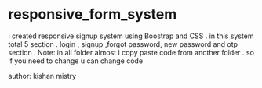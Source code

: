 # responsive_form_system
i created responsive signup system  using Boostrap and  CSS . in this system total 5 section . login , signup ,forgot password, new password and otp section .  Note:  in all folder almost i copy paste code from another folder . so if you need to change u can change code 
<br>





author: kishan mistry
